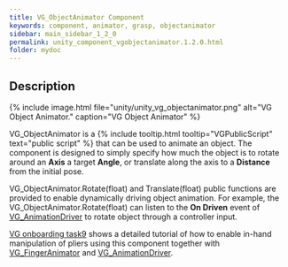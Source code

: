 ```yaml
---
title: VG_ObjectAnimator Component
keywords: component, animator, grasp, objectanimator
sidebar: main_sidebar_1_2_0
permalink: unity_component_vgobjectanimator.1.2.0.html
folder: mydoc
---
```


## Description

{% include image.html file="unity/unity_vg_objectanimator.png" alt="VG Object Animator." caption="VG Object Animator" %}

VG_ObjectAnimator is a {% include tooltip.html tooltip="VGPublicScript" text="public script" %} that can be used to animate an object. 
The component is designed to simply specify how much the object is to rotate around an **Axis** a target **Angle**, or translate along the axis to a **Distance** from the initial pose. 

VG_ObjectAnimator.Rotate(float) and Translate(float) public functions are provided to enable dynamically driving object animation. For example, the VG_ObjectAnimator.Rotate(float) can listen to the **On Driven** event of [VG_AnimationDriver](unity_component_vganimationdriver.1.2.0.html) to rotate object through a controller input.

[VG onboarding task9](unity_vgonboarding_task9.1.2.0.html) shows a detailed tutorial of how to enable in-hand manipulation of pliers using this component together with [VG_FingerAnimator](unity_component_vgfingeranimator.1.2.0.html) and [VG_AnimationDriver](unity_component_vganimationdriver.1.2.0.html).
